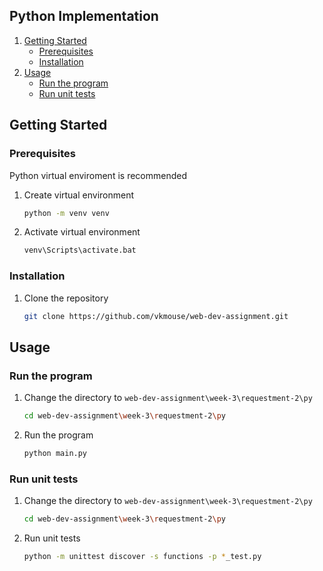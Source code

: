 ## Python Implementation 

1. [Getting Started](#getting-started)
    - [Prerequisites](#prerequisites)
    - [Installation](#installation)
2. [Usage](#usage)
    - [Run the program](#run-the-program)
    - [Run unit tests](#run-unit-tests)

## Getting Started

### Prerequisites

Python virtual enviroment is recommended
1. Create virtual environment
   ```sh
   python -m venv venv
   ```
2. Activate virtual environment
   ```sh
   venv\Scripts\activate.bat
   ```

### Installation

1. Clone the repository
   ```sh
   git clone https://github.com/vkmouse/web-dev-assignment.git
   ```

## Usage

### Run the program

1. Change the directory to `web-dev-assignment\week-3\requestment-2\py`
   ```sh
   cd web-dev-assignment\week-3\requestment-2\py
   ```
2. Run the program
   ```sh
   python main.py
   ```

### Run unit tests

1. Change the directory to `web-dev-assignment\week-3\requestment-2\py`
   ```sh
   cd web-dev-assignment\week-3\requestment-2\py
   ```
2. Run unit tests
   ```sh
   python -m unittest discover -s functions -p *_test.py
   ```
